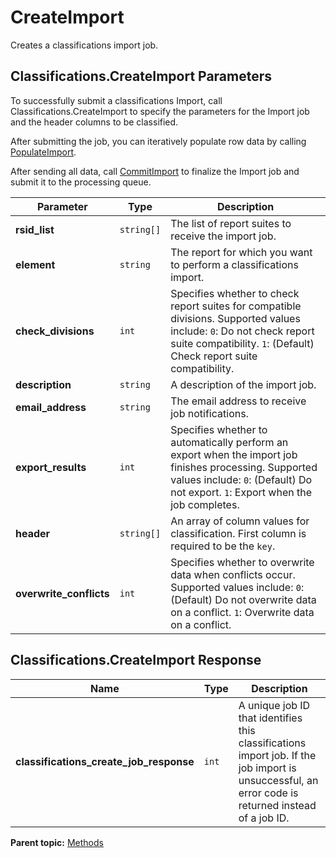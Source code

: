 # CreateImport

Creates a classifications import job.

## Classifications.CreateImport Parameters

To successfully submit a classifications Import, call Classifications.CreateImport to specify the parameters for the Import job and the header columns to be classified.

After submitting the job, you can iteratively populate row data by calling [PopulateImport](r_PopulateImport.md#).

After sending all data, call [CommitImport](r_CommitImport.md#) to finalize the Import job and submit it to the processing queue.

|Parameter|Type|Description|
|---------|----|-----------|
| **rsid_list** | `string[]` | The list of report suites to receive the import job. |
| **element** | `string` |The report for which you want to perform a classifications import.|
| **check_divisions** | `int` | Specifies whether to check report suites for compatible divisions. Supported values include: `0`: Do not check report suite compatibility. `1`: (Default) Check report suite compatibility. |
| **description** | `string` | A description of the import job. |
| **email_address** | `string` | The email address to receive job notifications. |
| **export_results** | `int` | Specifies whether to automatically perform an export when the import job finishes processing. Supported values include: `0`: (Default) Do not export. `1`: Export when the job completes. |
| **header** | `string[]` | An array of column values for classification. First column is required to be the `key`.|
| **overwrite_conflicts** | `int` | Specifies whether to overwrite data when conflicts occur. Supported values include: `0`: (Default) Do not overwrite data on a conflict. `1`: Overwrite data on a conflict. |

## Classifications.CreateImport Response

|Name|Type|Description|
|----|----|-----------|
| **classifications_create_job_response** | `int` | A unique job ID that identifies this classifications import job. If the job import is unsuccessful, an error code is returned instead of a job ID. |

**Parent topic:** [Methods](../methods/classifications_methods.md)

